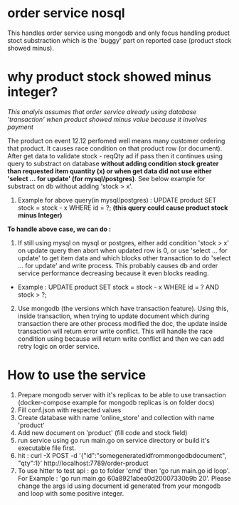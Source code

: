 # order service nosql
This handles order service using mongodb and only focus handling product stoct substraction which is the 'buggy' part on reported case (product stock showed minus).

# why product stock showed minus integer?

*This analyis assumes that order service already using database 'transaction' when product showed minus value because it involves payment*

The product on event 12.12 perfomed well means many customer ordering that product. It causes race condition on that product row (or document). After get data to validate stock - reqQty ad if pass then it continues using query to substract on database **without adding condition stock greater than requested item quantity (x) or when get data did not use either 'select ... for update' (for mysql/postgres)**. See below example for substract on db without adding 'stock > x'.
1. Example for above query(in mysql/postgres) : UPDATE product SET stock = stock - x WHERE id = ?; **(this query could cause product stock minus Integer)**

**To handle above case, we can do :**
1. If still using mysql on mysql or postgres, either add condition 'stock > x' on update query then abort when updated row is 0, or use 'select ... for update' to get item data and which blocks other transaction to do 'select ... for update' and write process. This probably causes db and order service performance decreasing because it even blocks reading.
- Example : UPDATE product SET stock = stock - x WHERE id = ? AND stock > ?; 

2. Use mongodb (the versions which have transaction feature). Using this, inside transaction, when trying to update document which during transaction there are other process modified the doc, the update inside transaction will return error write conflict. This will handle the race condition using because will return write conflict and then we can add retry logic on order service.

# How to use the service
1. Prepare mongodb server with it's replicas to be able to use transaction (docker-compose example for mongodb replicas is on folder docs)
2. Fill conf.json with respected values
3. Create database with name 'online_store' and collection with name 'product'
4. Add new document on 'product' (fill code and stock field)
5. run service using go run main.go on service directory or build it's executable file first.
6. hit : curl -X POST -d '{"id":"somegeneratedidfrommongodbdocument", "qty":1}' http://localhost:7789/order-product
7. To use hitter to test api : go to folder 'cmd' then 'go run main.go id loop'. For Example : 'go run main.go 60a8921abea0d20007330b9b 20'. Please change the args id using document id generated from your mongodb and loop with some positive integer.